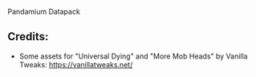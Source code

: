 Pandamium Datapack

## Credits:
* Some assets for "Universal Dying" and "More Mob Heads" by Vanilla Tweaks: https://vanillatweaks.net/
